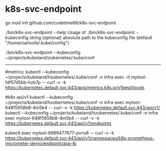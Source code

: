 # k8s-svc-endpoint

go mod init github.com/codetime66/k8s-svc-endpoint

./bin/k8s-svc-endpoint --help
Usage of ./bin/k8s-svc-endpoint:
  -kubeconfig string
    	(optional) absolute path to the kubeconfig file (default "/home/carlosfe/.kube/config")


./bin/k8s-svc-endpoint --kubeconfig ~/projects/kubeland/zubernetes/.kube/conf

---------
#metrics:
kubectl --kubeconfig ~/projects/kubeland/hzubernetes/.kube/conf -n infra exec -it mytool-fdf57d5bb-hzb7p -- curl -v -k https://kubernetes.default.svc:443/apis/metrics.k8s.io/v1beta1/pods

#k8s api/v1
kubectl --kubeconfig ~/projects/kubeland/hzubernetes/.kube/conf -n infra exec mytool-648f5658b8-4m5b4 -- curl -v -k https://kubernetes.default.svc:443/api/v1/
kubectl --kubeconfig ~/projects/kubeland/hzubernetes/.kube/conf -n infra exec mytool-648f5658b8-4m5b4 -- curl -v -k https://kubernetes.default.svc:443/api/v1/endpoints

kubectl exec mytool-6989477677-pvns8 -- curl -v -k https://kubernetes.default.svc:443/api/v1/namespaces/k8s-prometheus-micrometer-demo/endpoint/app-lb
